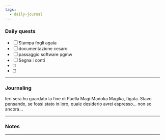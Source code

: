```yaml
---
tags:
  - daily-journal
---
```

### Daily quests
- [ ] Stampa fogli agata
- [ ] documentazione cesaro
- [ ] passaggio software pgmw 
- [ ] Segna i conti
- [ ] 
- [ ] 

---
### Journaling
Ieri sera ho guardato la fine di Puella Magi Madoka Magika, figata.
Stavo pensando, se fossi stato in loro, quale desiderio avrei espresso… non so ancora…


---
### Notes


---